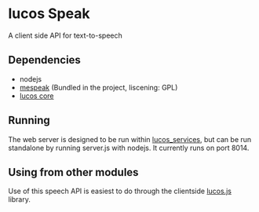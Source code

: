 # lucos Speak
A client side API for text-to-speech

## Dependencies
* nodejs
* [mespeak](http://www.masswerk.at/mespeak/) (Bundled in the project, liscening: GPL)
* [lucos core](https://github.com/lucas42/lucos_core)

## Running
The web server is designed to be run within [lucos_services](https://github.com/lucas42/lucos_services), but can be run standalone by running server.js with nodejs.  It currently runs on port 8014.

## Using from other modules
Use of this speech API is easiest to do through the clientside [lucos.js](https://github.com/lucas42/lucos_core/blob/master/lucos.js) library.